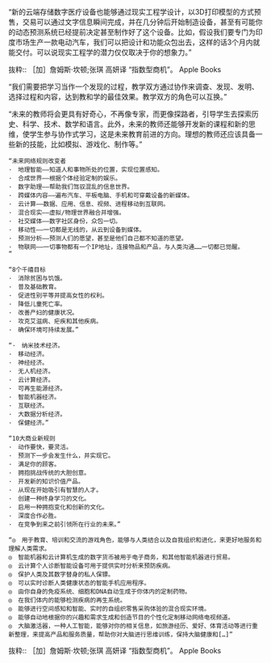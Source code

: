 “新的云端存储数字医疗设备也能够通过现实工程学设计，以3D打印模型的方式预售，交易可以通过文字信息瞬间完成，并在几分钟后开始制造设备，甚至有可能你的动态预测系统已经提前决定甚至制作好了这个设备。比如，假设我们要专门为印度市场生产一款电动汽车，我们可以把设计和功能众包出去，这样的话3个月内就能交付。可以说现实工程学的潜力仅仅取决于你的想象力。”

抜粋:: ［加］詹姆斯·坎顿;张琪 高妍译  “指数型商机”。 Apple Books  

“我们需要把学习当作一个发现的过程，教学双方通过协作来调查、发现、发明、选择过程和内容，达到教和学的最佳效果。教学双方的角色可以互换。”

“未来的教师将会更具有好奇心，不再像专家，而更像探路者，引导学生去探索历史、科学、技术、数学和语言。此外，未来的教师还能够开发新的课程和新的思维，使学生参与协作式学习，这是未来教育前进的方向。理想的教师还应该具备一些新的技能，比如模拟、游戏化、制作等。”
```
“未来网络规则改变者
·　地理智能——知道人和事物所处的位置，实现位置感知。
·　合成世界——根据个体经验定制的娱乐。
·　数字助理——帮助我们驾驭混乱的信息世界。
·　跨媒体内容——遍布汽车、平板电脑、手机和可穿戴设备的新媒体。
·　云计算——数据、应用、信息、视频、进程移动到互联网。
·　混合现实——虚拟/物理世界融合并增强。
·　社交媒体——数字社区身份，众包一切。
·　移动性——一切都是无线的，从云到设备到媒体。
·　预测分析——预测人们的愿望，甚至是他们自己都不知道的愿望。
·　物联网——一切事物都有一个IP地址，连接物品和产品，与人类沟通……一切都已觉醒。
”

“8个千禧目标
·　消除贫困与饥饿。
·　普及基础教育。
·　促进性别平等并提高女性的权利。
·　降低儿童死亡率。
·　改善产妇的健康状况。
·　攻克艾滋病、疟疾和其他疾病。
·　确保环境可持续发展。”

“·　纳米技术经济。
·　移动经济。
·　神经经济。
·　无人机经济。
·　云计算经济。
·　可再生能源经济。
·　智能机器经济。
·　互联经济。
·　大数据分析经济。
·　保健经济。”

“10大商业新规则
·　动作要快，要灵活。
·　预测下一步会发生什么，并实现它。
·　满足你的顾客。
·　拥抱挑战传统的大胆创意。
·　开发新的知识价值产品。
·　从现在开始吸引有智慧的人才。
·　创建一种终身学习的文化。
·　启用一种拥抱变化和创新的文化。
·　深度合作必胜。
·　在竞争到来之前引领所在行业的未来。”

“◎　用于教育、培训和交流的游戏角色，能够与人类结合以及自我组织和进化，来更好地服务和理解人类需求。
◎　智能机器和云计算机生成的数字货币被用于电子商务，和其他智能机器进行贸易。
◎　云计算个人诊断智能设备可用于提供实时分析来预防疾病。
◎　保护人类及其数字替身的私人保镖。
◎　可以实时诊断人类健康状态的智能手机应用程序。
◎　由你自身的免疫系统、细胞和DNA自动生成于你体内的定制药物。
◎　在我们体内的能够检测疾病的再生系统。
◎　能够进行空间感知和智能、实时的自组织零售采购体验的混合现实环境。
◎　能够自动地根据你的兴趣和需求生成和创造节目的个性化定制移动网络电视频道。
◎　大脑激活器，一种人工智能，能够对你的相关信息，如旅游经历、爱好、体育活动等进行重新整理，来提高产品和服务质量，帮助你对大脑进行思维训练，保持大脑健康和[…]”

```

抜粋:: ［加］詹姆斯·坎顿;张琪 高妍译  “指数型商机”。 Apple Books  
